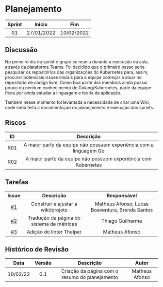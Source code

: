 # Planejamento 
|Sprint|Inicio|Fim|
|:--:|:--:|:--:|
|01|27/01/2022|10/02/2022|

## Discussão
No primeiro dia da sprint o grupo se reuniu durante a execução da aula, através da plataforma Teams. Foi decidido que o primeiro passo seria pesquisar os repositórios das organizações do Kubernetes para, assim, procurar potenciais issues iniciais para a equipe começar a atuar no repositório de código livre. Como boa parte dos membros ainda possui pouco ou nenhum conhecimento de Golang/Kubernetes, parte da equipe ficou por ainda estudar a linguagem e teoria da aplicação.

Também nesse momento foi levantada a necessidade de criar uma Wiki, onde seria feita a documentação do planejamento e execução das sprints.

## Riscos

|ID|Descrição|
|:--:|:--:|
|R01|A maior parte da equipe não possuem experiência com a linguagem Go|
|R02|A maior parte da equipe não possuem experiência com Kubernetes|

## Tarefas

|Issue|Descrição|Responsável|
|:--:|:--:|:--:|
|[#1](https://github.com/GCES-Kubernetes-2021-2/docs/issues/1)|Construir e ajustar a wiki/projeto|Matheus Afonso, Lucas Boaventura, Brenda Santos|
|[#2](https://github.com/GCES-Kubernetes-2021-2/docs/issues/2)|Tradução da página do sistema de métricas|Thiago Guilherme|
|[#3](https://github.com/GCES-Kubernetes-2021-2/docs/issues/3)|Adição do linter Thelper|Matheus Afonso|

## Histórico de Revisão
|Data|Versão|Descrição|Autor|
|:--:|:--:|:--:|:--:|
|10/02/22|0.1|Criação da página com o resumo do planejamento|Matheus Afonso|